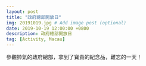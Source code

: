 ```yaml
---
layout: post
title: "政府總部開放日"
img: 20191019.jpg # Add image post (optional)
date: 2019-10-19 12:00:00 +0800
description: 政府總部開放日
tag: [Activity, Macau]
---
```

參觀帥氣的政府總部，拿到了寶貴的紀念品，難忘的一天！